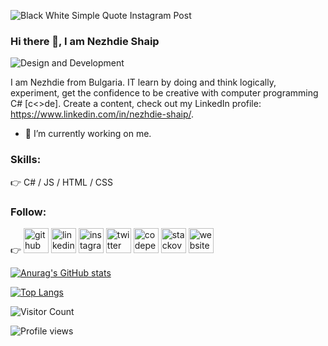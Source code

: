 ![Black White Simple Quote Instagram Post](https://user-images.githubusercontent.com/72164309/144764190-f58dc6b7-a84d-4d76-8936-7b90140de38a.png)
### Hi there 👋, I am Nezhdie Shaip

![Design and Development](hhttps://twitter.com/NejzhdieShaip)

I am Nezhdie from Bulgaria. IT learn by doing and think logically, experiment, get the confidence to be creative with computer programming C# [c<>de]. Create a content, check out my LinkedIn profile: https://www.linkedin.com/in/nezhdie-shaip/.

- 🔭 I’m currently working on me. 

### Skills:
:point_right: C# / JS / HTML / CSS
            
### Follow:
:point_right: [<img src='https://img.icons8.com/fluency-systems-regular/48/000000/github.png' alt='github' height='40'>](https://github.com/NeSh74) [<img src='https://img.icons8.com/fluency/48/000000/linkedin.png' alt='linkedin' height='40'>](https://www.linkedin.com/in/nezhdie-shaip/)   [<img src='https://img.icons8.com/fluency/48/000000/instagram-new.png' alt='instagram' height='40'>](https://www.instagram.com/n_sh_n_sh/)  [<img src='https://img.icons8.com/fluency/48/000000/stack-of-tweets.png' alt='twitter' height='40'>](https://twitter.com/@NejzhdieShaip)  [<img src='https://cdn.jsdelivr.net/npm/simple-icons@3.0.1/icons/codepen.svg' alt='codepen' height='40'>](https://codepen.io/NeSh74)  [<img src='https://img.icons8.com/fluency/48/000000/stackoverflow.png' alt='stackoverflow' height='40'>](https://stackoverflow.com/users/16817248)  [<img src='https://cdn.jsdelivr.net/npm/simple-icons@3.0.1/icons/icloud.svg' alt='website' height='40'>](https://github.com/NeSh74)  


[![Anurag's GitHub stats](https://github-readme-stats.vercel.app/api?username=NeSh74)](https://github.com/anuraghazra/github-readme-stats)

[![Top Langs](https://github-readme-stats.vercel.app/api/top-langs/?username=NeSh74&layout=compact)](https://github.com/NeSh74/github-readme-stats)

![Visitor Count](https://profile-counter.glitch.me/{NeSh74}/count.svg)

![Profile views](https://gpvc.arturio.dev/NeSh74)  




<!--
**NeSh74/NeSh74** is a ✨ _special_ ✨ repository because its `README.md` (this file) appears on your GitHub profile.



Here are some ideas to get you started:

- 🔭 I’m currently working on ...
- 🌱 I’m currently learning ...
- 👯 I’m looking to collaborate on ...
- 🤔 I’m looking for help with ...
- 💬 Ask me about ...
- 📫 How to reach me: ...
- 😄 Pronouns: ...
- ⚡ Fun fact: ...
![Visitor Count](https : //profile-counter.glitch.me/{NeSh74}/count.svg)
-->
